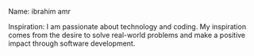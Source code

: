 Name: ibrahim amr

Inspiration: I am passionate about technology and coding. My inspiration comes from the desire to solve real-world problems and make a positive impact through software development.
